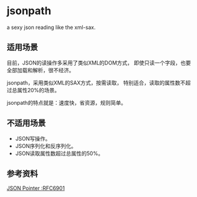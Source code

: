 # jsonpath

a sexy json reading like the xml-sax.


## 适用场景

目前，JSON的读操作多采用了类似XML的DOM方式，
即使只读一个字段，也要全部加载和解析，很不经济。

jsonpath，采用类似XML的SAX方式，按需读取，
特别适合，读取的属性数不超过总属性20%的场景。

jsonpath的特点就是：速度快，省资源，规则简单。

## 不适用场景

  * JSON写操作。
  * JSON序列化和反序列化。
  * JSON读取属性数超过总属性的50%。


## 参考资料

[JSON Pointer :RFC6901](http://tools.ietf.org/html/rfc6901)
